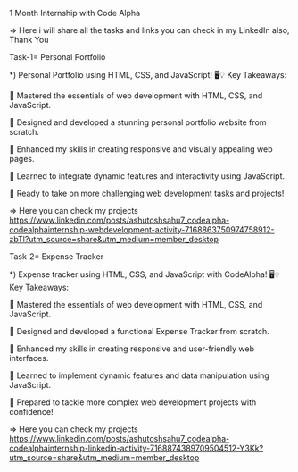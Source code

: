 1 Month Internship with Code Alpha 

=> Here i will share all the tasks and links you can check in my LinkedIn also, Thank You

Task-1=
Personal Portfolio

*) Personal Portfolio using HTML, CSS, and JavaScript! 🖥️💡
Key Takeaways:

🌟 Mastered the essentials of web development with HTML, CSS, and JavaScript.

🌟 Designed and developed a stunning personal portfolio website from scratch.

🌟 Enhanced my skills in creating responsive and visually appealing web pages.

🌟 Learned to integrate dynamic features and interactivity using JavaScript.

🌟 Ready to take on more challenging web development tasks and projects!

=> Here you can check my projects https://www.linkedin.com/posts/ashutoshsahu7_codealpha-codealphainternship-webdevelopment-activity-7168863750974758912-zbTl?utm_source=share&utm_medium=member_desktop

Task-2=
Expense Tracker

*) Expense tracker using HTML, CSS, and JavaScript with CodeAlpha! 🖥️💡
Key Takeaways:

🌟 Mastered the essentials of web development with HTML, CSS, and JavaScript.

🌟 Designed and developed a functional Expense Tracker from scratch.

🌟 Enhanced my skills in creating responsive and user-friendly web interfaces.

🌟 Learned to implement dynamic features and data manipulation using JavaScript.

🌟 Prepared to tackle more complex web development projects with confidence!

=> Here you can check my projects https://www.linkedin.com/posts/ashutoshsahu7_codealpha-codealphainternship-linkedin-activity-7168874389709504512-Y3Kk?utm_source=share&utm_medium=member_desktop
